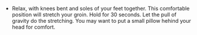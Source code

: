 - Relax, with knees bent and soles of your feet together. This comfortable position will stretch your groin. Hold for 30 seconds. Let the pull of gravity do the stretching. You may want to put a small pillow hehind your head for comfort.
